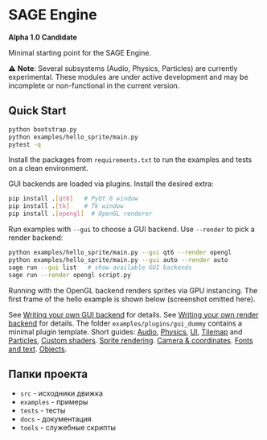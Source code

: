 # SAGE Engine

**Alpha 1.0 Candidate**

Minimal starting point for the SAGE Engine.

⚠️ **Note**: Several subsystems (Audio, Physics, Particles) are currently experimental. These modules are under active development and may be incomplete or non-functional in the current version.

## Quick Start

```bash
python bootstrap.py
python examples/hello_sprite/main.py
pytest -q
```

Install the packages from ``requirements.txt`` to run the examples and tests
on a clean environment.

GUI backends are loaded via plugins. Install the desired extra:

```bash
pip install .[qt6]   # PyQt 6 window
pip install .[tk]    # Tk window
pip install .[opengl]  # OpenGL renderer
```

Run examples with `--gui` to choose a GUI backend. Use `--render` to pick a render backend:

```bash
python examples/hello_sprite/main.py --gui qt6 --render opengl
python examples/hello_sprite/main.py --gui auto --render auto
sage run --gui list   # show available GUI backends
sage run --render opengl script.py
```

Running with the OpenGL backend renders sprites via GPU instancing. The first
frame of the hello example is shown below (screenshot omitted here).

See [Writing your own GUI backend](docs/writing_gui_backend.md) for details.
See [Writing your own render backend](docs/writing_render_backend.md) for details.
The folder `examples/plugins/gui_dummy` contains a minimal plugin template.
Short guides: [Audio](docs/audio_quickstart.md),
[Physics](docs/physics_quickstart.md),
[UI](docs/ui_quickstart.md),
[Tilemap](docs/tilemap_quickstart.md) and
[Particles](docs/particles_quickstart.md),
[Custom shaders](docs/render_shaders.md).
[Sprite rendering](docs/sprite_rendering.md).
[Camera & coordinates](docs/camera_coords.md).
[Fonts and text](docs/fonts_and_text.md).
[Objects](docs/objects.md).

## Папки проекта

- `src` - исходники движка
- `examples` - примеры
- `tests` - тесты
- `docs` - документация
- `tools` - служебные скрипты
